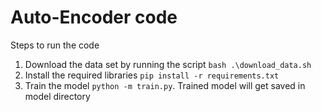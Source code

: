# Auto-Encoder code

Steps to run the code

1. Download the data set by running the script `bash .\download_data.sh`
2. Install the required libraries `pip install -r requirements.txt`
3. Train the model `python -m train.py`. Trained model will get saved in model directory
